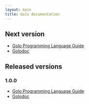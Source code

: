 ```yaml
---
layout: main
title: Golo documentation
---
```


## Next version

* [Golo Programming Language Guide](next/index.html)
* [Golodoc](next/golodoc/index.html)

## Released versions

### 1.0.0

* [Golo Programming Language Guide](1.0.0/index.html)
* [Golodoc](1.0.0/golodoc/index.html)


